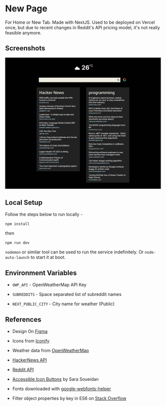 # New Page

For Home or New Tab. Made with NextJS. Used to be deployed on Vercel once, but due to recent changes in Reddit's API pricing model, it's not really feasible anymore.

## Screenshots

![Desktop Screenshot](./screenshots/screenshot.png)

## Local Setup

Follow the steps below to run locally -

```console
npm install
```

then

```console
npm run dev
```

`nodemon` or similar tool can be used to run the service indefinitely. Or `node-auto-launch` to start it at boot.

## Environment Variables

- `OWP_API` - OpenWeatherMap API Key

- `SUBREDDITS` - Space separated list of subreddit names

- `NEXT_PUBLIC_CITY` - City name for weather (Public)

## References

- Design On [Figma](https://www.figma.com/file/p2PtZwZPG1GHZ8VtGl66Tr/New-Page?node-id=0%3A1)

- Icons from [Iconify](https://iconify.design/)

- Weather data from [OpenWeatherMap](https://openweathermap.org/api)

- [HackerNews API](https://github.com/HackerNews/API)

- [Reddit API](https://old.reddit.com/dev/api/)

- [Accessible Icon Buttons](https://www.sarasoueidan.com/blog/accessible-icon-buttons/) by Sara Soueidan

- Fonts downloaded with [google-webfonts-helper](https://google-webfonts-helper.herokuapp.com/fonts)

- Filter object properties by key in ES6 on [Stack Overflow](https://stackoverflow.com/questions/38750705/filter-object-properties-by-key-in-es6)
